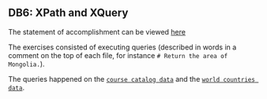 ## DB6: XPath and XQuery

The statement of accomplishment can be viewed [here](DB6_Statement.pdf)

The exercises consisted of executing queries (described in words in a comment on the top of each file,
for instance `# Return the area of Mongolia.`).

The queries happened on the [`course catalog data`](course_catalog/courses.xml) and the 
[`world countries data`](world_countries/countries.xml).